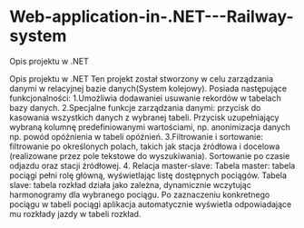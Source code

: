 # Web-application-in-.NET---Railway-system

Opis projektu w .NET


Opis projektu w .NET
Ten projekt został stworzony w celu zarządzania danymi w relacyjnej bazie danych(System kolejowy). Posiada następujące funkcjonalności:
1.Umożliwia dodawaniei usuwanie rekordów w tabelach bazy danych.
2.Specjalne funkcje zarządzania danymi: przycisk do kasowania wszystkich danych z wybranej tabeli.
Przycisk uzupełniający wybraną kolumnę predefiniowanymi wartościami, np. anonimizacja danych np. powód opóźnienia w tabeli opóźnień.
3.Filtrowanie i sortowanie: filtrowanie po określonych polach, takich jak stacja źródłowa i docelowa (realizowane przez pole tekstowe do wyszukiwania).
Sortowanie po czasie odjazdu oraz stacji źródłowej.
4. Relacja master-slave:
Tabela master: tabela pociągi pełni rolę główną, wyświetlając listę dostępnych pociągów.
Tabela slave: tabela rozkład działa jako zależna, dynamicznie wczytując harmonogramy dla wybranego pociągu.
Po zaznaczeniu konkretnego pociągu w tabeli pociągi aplikacja automatycznie wyświetla odpowiadające mu rozkłady jazdy w tabeli rozkład. 
